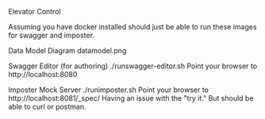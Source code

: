 Elevator Control

Assuming you have docker installed should just be able to run these images for swagger and imposter.

Data Model Diagram
datamodel.png

Swagger Editor (for authoring)
./runswagger-editor.sh
Point your browser to http://localhost:8080

Imposter Mock Server
./runimposter.sh
Point your browser to http://localhost:8081/_spec/
Having an issue with the "try it." But should be able to curl or postman.
